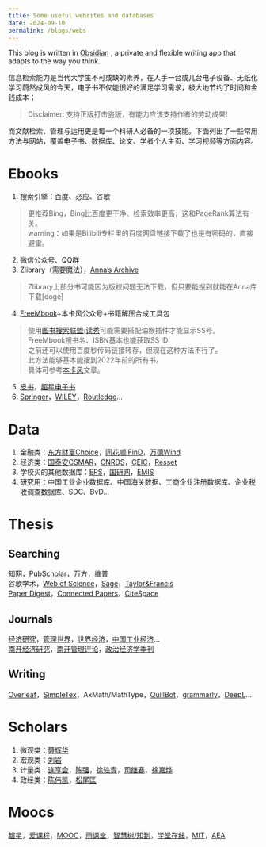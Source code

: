 ```yaml
---
title: Some useful websites and databases
date: 2024-09-10
permalink: /blogs/webs
---
```


This blog is written in [Obsidian](https://obsidian.md/) , a private and flexible writing app that adapts to the way you think.

信息检索能力是当代大学生不可或缺的素养，在人手一台或几台电子设备、无纸化学习蔚然成风的今天，电子书不仅能很好的满足学习需求，极大地节约了时间和金钱成本；
> Disclaimer: 支持正版打击盗版，有能力应该支持作者的劳动成果!

而文献检索、管理与运用更是每一个科研人必备的一项技能。下面列出了一些常用方法与网站，覆盖电子书、数据库、论文、学者个人主页、学习视频等方面内容。

# Ebooks

1. 搜索引擎：百度、必应、谷歌
> 更推荐Bing，Bing比百度更干净、检索效率更高，这和PageRank算法有关。  
> warning：如果是Bilibili专栏里的百度网盘链接下载了也是有密码的，直接避雷。
2. 微信公众号、QQ群
3. Zlibrary（需要魔法），[Anna’s Archive](https://annas-archive.org/)
> Zlibrary上部分书可能因为版权问题无法下载，但只要能搜到就能在Anna库下载\[doge]
4. [FreeMbook](https://freembook.com/)+本卡风公众号+书籍解压合成工具包
> 使用[图书搜索联盟](http://www.ucdrs.superlib.net/)/[读秀](http://www.duxiu.com)可能需要搭配油猴插件才能显示SS号。  
> FreeMbook搜书名、ISBN基本也能获取SS ID  
> 之前还可以使用百度秒传码链接转存，但现在这种方法不行了。  
> 此方法能够基本能搜到2022年前的所有书。  
> 具体可参考[本卡风](https://bkfeng.top/)文章。
5. [皮书](https://www.pishu.com.cn/skwx_ps/database?SiteID=14)，[超星电子书](http://www.sslibrary.com/)
6. [Springer](https://link.springer.com/)，[WILEY](https://onlinelibrary.wiley.com/)，[Routledge](https://www.routledge.com/?srsltid=AfmBOoqwd-cmjDotzwxDKtM_jqnlQfo2i0tt_D5JjXsUlkUs0f3ddfHH)...

# Data

1. 金融类：[东方财富Choice](https://www.eastmoney.com/)，[同花顺iFinD](https://www.10jqka.com.cn/)，[万德Wind](https://www.wind.com.cn/)
2. 经济类：[国泰安CSMAR](https://data.csmar.com/)，[CNRDS](https://www.cnrds.com/Home/Login)，[CEIC](https://insights.ceicdata.com.cn/login)，[Resset](https://www.resset.cn/databases)
3. 学校买的其他数据库：[EPS](https://www.epsnet.com.cn/index.html#/Index)，[国研网](http://g.drcnet.com.cn/u/723215/index.aspx)，[EMIS](https://www.emis.cn/zh-hant)
4. 研究用：中国工业企业数据库、中国海关数据、工商企业注册数据库、企业税收调查数据库、SDC、BvD...

# Thesis

## Searching

 [知网](https://www.cnki.net/)，[PubScholar](https://pubscholar.cn/)，[万方](https://www.wanfangdata.com.cn/index.html)，[维普](https://lib.cqvip.com/)  
 谷歌学术，[Web of Science](https://www.webofscience.com)，[Sage](https://journals.sagepub.com/)，[Taylor&Francis](https://www.tandfonline.com/)  
 [Paper Digest](https://www.paperdigest.org/)，[Connected Papers](https://www.connectedpapers.com/)，[CiteSpace](http://cluster.cis.drexel.edu/~cchen/citespace/download/)

## Journals

[经济研究](http://www.erj.cn/cn/default.aspx)，[管理世界](http://www.mwm.net.cn/web/)，[世界经济](https://manu30.magtech.com.cn/sjjj/CN/home)，[中国工业经济](https://ciejournal.ajcass.com/)...  
[南开经济研究](https://nkes.nankai.edu.cn/#/)，[南开管理评论](https://nbr.nankai.edu.cn/nkglpl/home)，[政治经济学季刊](https://peqq.cbpt.cnki.net/portal/journal/portal/client/index)

## Writing

[Overleaf](https://www.overleaf.com/)，[SimpleTex](https://simpletex.cn/)，AxMath/MathType，[QuillBot](https://quillbot.com/)，[grammarly](https://www.grammarly.com/)，[DeepL](https://www.deepl.com/zh/translator)...

# Scholars

1. 微观类：[聂辉华](http://www.niehuihua.com/)
2. 宏观类：[刘岩](http://www.liuyanecon.com/)
3. 计量类：[连享会](https://www.lianxh.cn/)，[陈强](http://www.econometrics-stata.com/)，[徐轶青](https://yiqingxu.org/)，[司继春](http://www.sijichun.pro/)，[徐嘉烨](https://jiayexu.quarto.pub/)
4. 政经类：[陈伟凯](https://weikaichen.gitlab.io/)，[松尾匡](https://matsuo-tadasu.ptu.jp/)

# Moocs

[超星](https://www.chaoxing.com/)，[爱课程](https://www.icourses.cn/home/)，[MOOC](https://www.icourse163.org/)，[雨课堂](https://www.yuketang.cn/)，[智慧树/知到](https://www.zhihuishu.com/)，[学堂在线](https://www.xuetangx.com/)，[MIT](https://ocw.mit.edu/)，[AEA](https://www.aeaweb.org/)
